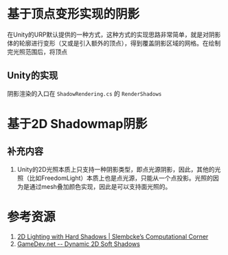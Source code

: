 
# 基于顶点变形实现的阴影

在Unity的URP默认提供的一种方式，这种方式的实现思路非常简单，就是对阴影体的轮廓进行变形（又或是引入额外的顶点），得到覆盖阴影区域的网格。在绘制完光照范围后，将顶点

## Unity的实现

阴影渲染的入口在 `ShadowRendering.cs` 的 `RenderShadows` 

# 基于2D Shadowmap阴影


## 补充内容

1. Unity的2D光照本质上只支持一种阴影类型，即点光源阴影，因此，其他的光照（比如FreedomLight）本质上也是点光源，只能从一个点投影。光照的因为是通过mesh叠加颜色实现，因此是可以支持面光照的。

# 参考资源

1. [2D Lighting with Hard Shadows | Slembcke’s Computational Corner](https://slembcke.github.io/SuperFastHardShadows)
2. [GameDev.net -- Dynamic 2D Soft Shadows](https://archive.gamedev.net/archive/reference/programming/features/2dsoftshadow/default.html)